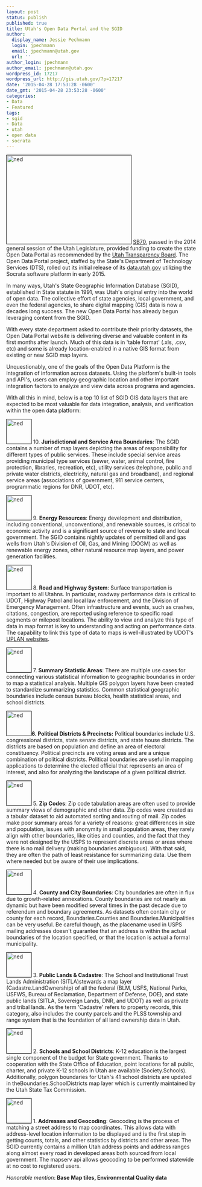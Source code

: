 ```yaml
---
layout: post
status: publish
published: true
title: Utah's Open Data Portal and the SGID
author:
  display_name: Jessie Pechmann
  login: jpechmann
  email: jpechmann@utah.gov
  url: ''
author_login: jpechmann
author_email: jpechmann@utah.gov
wordpress_id: 17217
wordpress_url: http://gis.utah.gov/?p=17217
date: '2015-04-28 17:53:28 -0600'
date_gmt: '2015-04-28 23:53:28 -0600'
categories:
- Data
- Featured
tags:
- sgid
- Data
- utah
- open data
- socrata
---
```

<p><a  href="http://www.utah.gov/data/"><img class="inline-text-left" style="border: 1px solid black;" src="{{ "/images/OpenData.png" | prepend: site.baseurl }}" alt="ned" width="330" height="235" /></a> <a href="http://le.utah.gov/~2014/bills/static/SB0070.html">SB70</a>, passed in the 2014 general session of the Utah Legislature, provided funding to create the state Open Data Portal as recommended by the <a href="http://www.utah.gov/transparency/index.html">Utah Transparency Board</a>. The Open Data Portal project, staffed by the State's Department of Technology Services (DTS), rolled out its initial release of its <a href="http://www.utah.gov/data/">data.utah.gov</a> utilizing the Socrata software platform in early 2015.</p>
<p>In many ways, Utah's State Geographic Information Database (SGID), established in State statute in 1991, was Utah's original entry into the world of open data. The collective effort of state agencies, local government, and even the federal agencies, to share digital mapping (GIS) data is now a decades long success. The new Open Data Portal has already begun leveraging content from the SGID.</p>
<p>With every state department asked to contribute their priority datasets, the Open Data Portal website is delivering diverse and valuable content in its first months after launch. Much of this data is in 'table format' (.xls, .csv, etc) and some is already location-enabled in a native GIS format from existing or new SGID map layers. </p>
<p>Unquestionably, one of the goals of the Open Data Platform is the integration of information across datasets. Using the platform's built-in tools and API's, users can employ geographic location and other important integration factors to analyze and view data across programs and agencies. </p>
<p>With all this in mind, below is a top 10 list of SGID GIS data layers that are expected to be most valuable for data integration, analysis, and verification within the open data platform:</p>
<p><a  href="{{ "/data/" | prepend: site.baseurl }}"><img class="inline-text-right" style="border: 1px solid black;" src="{{ "/images/gallery/sgid/bbwireline_2.png?1797489756" | prepend: site.baseurl }}" alt="ned" width="65" height="65" /></a>  10. <strong>Jurisdictional and Service Area Boundaries</strong>: The SGID contains a number of map layers depicting the areas of responsibility for different types of public services. These include special service areas providing municipal type services (sewer, water, animal control, fire protection, libraries, recreation, etc), utility services (telephone, public and private water districts, electricity, natural gas and broadband), and regional service areas (associations of government, 911 service centers, programmatic regions for DNR, UDOT, etc). </p>
<p><a  href="{{ "/data/energy/" | prepend: site.baseurl }}"><img class="inline-text-right" style="border: 1px solid black;" src="{{ "/images/utah-oil-gas-wells-small.png" | prepend: site.baseurl }}" alt="ned" width="65" height="65" /></a> 9. <strong>Energy Resources</strong>: Energy development and distribution, including conventional, unconventional, and renewable sources, is critical to economic activity and is a significant source of revenue to state and local government. The SGID contains nightly updates of permitted oil and gas wells from Utah's Division of Oil, Gas, and Mining (DOGM) as well as renewable energy zones, other natural resource map layers, and power generation facilities.</p>
<p><a  href="{{ "/data/sgid-transportation/roads-system/" | prepend: site.baseurl }}"><img class="inline-text-right" style="border: 1px solid black;" src="{{ "/images/utah-gis-highway-freeway-shield-lines.png" | prepend: site.baseurl }}" alt="ned" width="65" height="65" /></a> 8.<strong> Road and Highway System</strong>: Surface transportation is important to all Utahns. In particular, roadway performance data is critical to UDOT, Highway Patrol and local law enforcement, and the Division of Emergency Management. Often infrastructure and events, such as crashes, citations, congestion, are reported using reference to specific road segments or milepost locations. The ability to view and analyze this type of data in map format is key to understanding and acting on performance data. The capability to link this type of data to maps is well-illustrated by UDOT's <a href="http://uplan.maps.arcgis.com/home/">UPLAN websites</a>.</p>
<p><a  href="{{ "/data/" | prepend: site.baseurl }}"><img class="inline-text-right" style="border: 1px solid black;" src="{{ "/images/gallery/sgid/censussmall.png?21095591" | prepend: site.baseurl }}" alt="ned" width="65" height="65" /></a> 7. <strong>Summary Statistic Areas</strong>: There are multiple use cases for connecting various statistical information to geographic boundaries in order to map a statistical analysis. Multiple GIS polygon layers have been created to standardize summarizing statistics. Common statistical geographic boundaries include census bureau blocks, health statistical areas, and school districts.  </p>
<p><a  href="{{ "/data/political/" | prepend: site.baseurl }}"><img class="inline-text-right" style="border: 1px solid black;" src="{{ "/images/gallery/sgid/voterprecincts.png" | prepend: site.baseurl }}" alt="ned" width="65" height="65" /></a><strong>6. Political Districts & Precincts:</strong> Political boundaries include U.S. congressional districts, state senate districts, and state house districts. The districts are based on population and define an area of electoral constituency. Political precincts are voting areas and are a unique combination of political districts. Political boundaries are useful in mapping applications to determine the elected official that represents an area of interest, and also for analyzing the landscape of a given political district. </p>
<p><a  href="{{ "/data/boundaries/zip-codes/" | prepend: site.baseurl }}"><img class="inline-text-right" style="border: 1px solid black;" src="{{ "/images/gallery/sgid/zipmain.png" | prepend: site.baseurl }}" alt="ned" width="65" height="65" /></a> 5. <strong>Zip Codes</strong>: Zip code tabulation areas are often used to provide summary views of demographic and other data. Zip codes were created as a tabular dataset to aid automated sorting and routing of mail. Zip codes make poor summary areas for a variety of reasons: great differences in size and population, issues with anonymity in small population areas, they rarely align with other boundaries, like cities and counties, and the fact that they were not designed by the USPS to represent discrete areas or areas where there is no mail delivery (making boundaries ambiguous). With that said, they are often the path of least resistance for summarizing data. Use them where needed but be aware of their use implications.</p>
<p><a  href="{{ "/data/boundaries/citycountystate/" | prepend: site.baseurl }}"><img class="inline-text-right" style="border: 1px solid black;" src="{{ "/images/SenateDistricts2012_Large_Color4.png" | prepend: site.baseurl }}" alt="ned" width="65" height="65" /></a> 4. <strong>County and City Boundaries</strong>: City boundaries are often in flux due to growth-related annexations. County boundaries are not nearly as dynamic but have been modified several times in the past decade due to referendum and boundary agreements. As datasets often contain city or county for each record, Boundaries.Counties and Boundaries.Municipalities can be very useful. Be careful though, as the placename used in USPS mailing addresses doesn't guarantee that an address is within the actual boundaries of the location specified, or that the location is actual a formal municipality.</p>
<p><a  href="{{ "/data/sgid-cadastre/land-ownership/" | prepend: site.baseurl }}"><img class="inline-text-right" style="border: 1px solid black;" src="{{ "/images/landowner.png" | prepend: site.baseurl }}" alt="ned" width="65" height="65" /></a> 3. <strong>Public Lands & Cadastre</strong>: The School and Institutional Trust Lands Administration (SITLA)stewards a map layer (Cadastre.LandOwnership) of all the federal (BLM, USFS, National Parks, USFWS, Bureau of Reclamation, Department of Defense, DOE), and state public lands (SITLA, Sovereign Lands, DNR, and UDOT) as well as private and tribal lands. As the term 'Cadastre' refers to property records, this category, also includes the county parcels and the PLSS township and range system that is the foundation of all land ownership data in Utah.</p>
<p><a   href="{{ "/data/society-overview/schools-libraries/" | prepend: site.baseurl }}"><img class="inline-text-right" style="border: 1px solid black;" src="{{ "/images/Schools.png" | prepend: site.baseurl }}" alt="ned" width="65" height="65" /></a> 2. <strong>Schools and School Districts</strong>: K-12 education is the largest single component of the budget for State government. Thanks to cooperation with the State Office of Education, point locations for all public, charter, and private K-12 schools in Utah are available (Society.Schools). Additionally, polygon boundaries for Utah's 41 school districts are updated in theBoundaries.SchoolDistricts map layer which is currently maintained by the Utah State Tax Commission.</p>
<p><a  href="{{ "/data/address-overview/" | prepend: site.baseurl }}"><img class="inline-text-right" style="border: 1px solid black;" src="{{ "/images/AddPts_Small.png" | prepend: site.baseurl }}" alt="ned" width="65" height="65" /></a> 1. <strong>Addresses and Geocoding</strong>: Geocoding is the process of matching a street address to map coordinates. This allows data with address-level location information to be displayed and is the first step in getting counts, totals, and other statistics by districts and other areas. The SGID currently contains a million Utah address points and address ranges along almost every road in developed areas both sourced from local government. The mapserv api allows geocoding to be performed statewide at no cost to registered users.</p>
<p><em>Honorable mention</em>: <strong>Base Map tiles, Environmental Quality data</strong></p>
